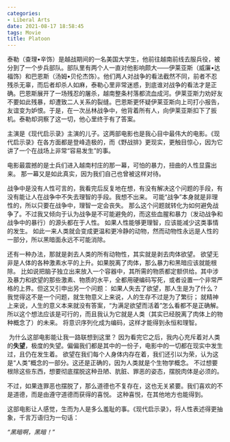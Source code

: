 ```yaml
---
categories:
- Liberal Arts
date: 2021-08-17 18:58:45
tags: Movie
title: Platoon
---
```


泰勒（查理•辛饰）是越战期间的一名美国大学生，他前往越南前线去服兵役，被分到了一个步兵部队。部队里有两个人一直对他影响颇大——伊莱亚斯（威廉•达福饰）和巴恩斯（汤姆•贝伦杰饰）。他们两人对战争的看法截然不同，前者不忍残杀无辜，而后者却杀人如麻，泰勒心里非常迷惑，到底谁对战争的看法才是正确。巴恩斯展开了一场残忍的屠杀，越南整条村落都流血成河。伊莱亚斯力劝好友不要如此残暴，却遭致二人关系的裂缝。巴恩斯更怀疑伊莱亚斯向上司打小报告，友谊变为妒恨。于是，在一次丛林战争中，他背着所有人，向伊莱亚斯扣下了扳机。泰勒却洞察了这一切，他心里终于有了答案。

<!--more-->

主演是《现代启示录》主演的儿子。这两部电影也是我心目中最伟大的电影。《现代启示录》在各方面都是登峰造极的，而《野战排》更现实，更触目惊心，因为它讲了一个在战场上非常“容易发生”的事。

电影最震撼的是士兵们进入越南村庄的那一幕，可怕的暴力，扭曲的人性显露出来。 那一幕又是如此真实，因为我们自己也曾被这样对待。

战争中是没有人性可言的，我看完后反复地在想，有没有解决这个问题的手段，有没有能让人在战争中不失去理智的手段。我想不出来。 可能“战争”本身就是非理性的，所以只要在战争中，理智一定会丧失。 那么这个问题就转化为如何避免战争了。不过我又倾向于认为战争是不可能避免的，而这些血腥和暴力（发动战争和战争中的暴行）的源头都在于人性。 如果人性能够更理智，应该能减少这类事情的发生。 如此一来人类就会变成更温和更冷静的动物，然而动物性永远是人性的一部分，所以黑暗面永远不可能消除。

还有一种办法，那就是剥去人类的所有动物性，其实就是剥去肉体欲望。 欲望无非是人体的各种激素水平的上升。如果脱离了肉体，那么暴力和黑暗应该就能根除。 比如说把脑子独立出来放入一个容器中，其所需的物质都定额供给。其中涉及暴力和欲望的那些激素、物质的水平，全都用硬编码写死，或者设置一个非常严格的上界。但这又引申出另一个问题： 如果人失去了欲望，那人生是为了什么？ 我觉得这不是一个问题，就生物意义上来说，人的生存不过是为了繁衍； 就精神上来说，人生的意义本来就没有答案，“为满足欲望而活着”怎么看都不是正确解。所以这个想法应该是可行的，而且我认为它就是人类（其实已经脱离了肉体上的物种概念了）的未来。 将意识序列化成为编码，这样才能得到永恒和理智。

​	为什么这部电影能让我一路联想到这里？ 因为看完它之后，我内心充斥着对人类的**失望**，极度的失望。偏偏我们都是其中的一份子，电影中的一切都在现实中发生过，且仍在发生着。 欲望在我们每个人身体内存在着，我们还引以为荣，认为这是“人类”概念的一部分。这还是正确的，因为人类就是个生物学概念。 不过想要根除这些东西，想要彻底摆脱这种丑陋、肮脏、罪恶的姿态，摆脱肉体是必须的。

不过，如果连罪恶也摆脱了，那么道德也不复存在，这也无关紧要。我们喜欢的不是道德，而是由遵守道德而获得的喜悦。 这种喜悦，在其他地方也能得到。

这部电影让人感觉，生而为人是多么羞耻的事。《现代启示录》，将人性表述得更抽象，千言万语归为一句话：

*“黑暗啊，黑暗！”*
